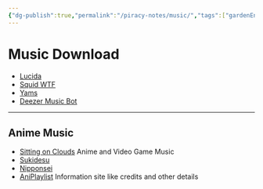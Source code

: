 ```yaml
---
{"dg-publish":true,"permalink":"/piracy-notes/music/","tags":["gardenEntry"]}
---
```


# Music Download

* [Lucida](https://lucida.to/)
* [Squid WTF](https://squid.wtf/)
* [Yams](https://yams.tf/)
* [Deezer Music Bot](https://t.me/DeezerMusicBot)
***
## Anime Music
- [Sitting on Clouds](https://sittingonclouds.com) Anime and Video Game Music
- [Sukidesu](https://sukidesuost.info/)
- [Nipponsei](https://nipponsei.minglong.org/tracker/)
- [AniPlaylist](https://aniplaylist.com/) Information site like credits and other details